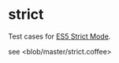 strict
======

Test cases for [ES5 Strict Mode](http://www.ecma-international.org/ecma-262/5.1/#sec-C).

see <blob/master/strict.coffee>
